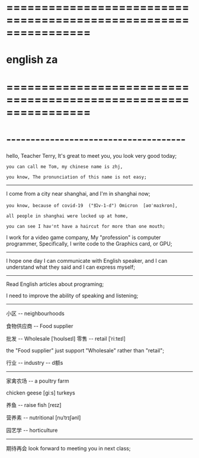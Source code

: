 # ================================================================ #
#                   english za
# ================================================================ #



# ------------------------------------- #


hello, Teacher Terry,
    It's great to meet you,  you look very good today;

    you can call me Tom, my chinese name is zhj, 

    you know, The pronunciation of this name is not easy;

-------
I come from a city near shanghai, and I'm in shanghai now;

    you know, because of covid-19  ("扣v-1-d") Omicron  [əʊˈmaɪkrɒn],

    all people in shanghai were locked up at home, 

    you can see I hav'nt have a haircut for more than one mouth;


I work for a video game company,
    My "profession" is computer programmer, Specifically, I write code to the Graphics card, or GPU;


-------
I hope one day I can communicate with English speaker, and I can understand what they said and I can express myself;



-------
Read English articles about programing; 

I need to improve the ability of speaking and listening;

-------

小区 -- neighbourhoods

食物供应商 -- Food supplier 

批发 -- Wholesale   [ˈhoʊlseɪl] 
零售 -- retail      [ˈriːteɪl]

the "Food supplier" just support "Wholesale" rather than "retail";

行业 -- industry -- d额s



---------
家禽农场  --  a poultry farm

chicken
geese     [ɡiːs]
turkeys

养鱼   -- raise fish  [reɪz]

营养素 -- nutritional  [nuˈtrɪʃənl]

园艺学  --   horticulture   


--------
期待再会    look forward to meeting you in next class; 










